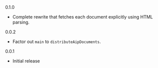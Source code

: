 0.1.0

* Complete rewrite that fetches each document explicitly using HTML parsing.

0.0.2

* Factor out `main` to `distributeAipDocuments`.

0.0.1

* Initial release
